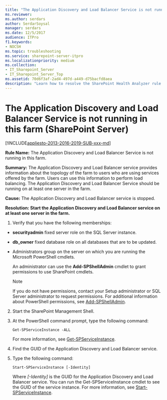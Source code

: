 ```yaml
---
title: "The Application Discovery and Load Balancer Service is not running in this farm (SharePoint Server)"
ms.reviewer: 
ms.author: serdars
author: SerdarSoysal
manager: serdars
ms.date: 12/5/2017
audience: ITPro
f1.keywords:
- NOCSH
ms.topic: troubleshooting
ms.service: sharepoint-server-itpro
ms.localizationpriority: medium
ms.collection:
- IT_Sharepoint_Server
- IT_Sharepoint_Server_Top
ms.assetid: 70d6f3af-2ad4-497d-a449-d75bacfd8aea
description: "Learn how to resolve the SharePoint Health Analyzer rule: The Application Discovery and Load Balancer Service is not running in this farm, for SharePoint Server."
---
```


# The Application Discovery and Load Balancer Service is not running in this farm (SharePoint Server)

[!INCLUDE[appliesto-2013-2016-2019-SUB-xxx-md](../includes/appliesto-2013-2016-2019-SUB-xxx-md.md)] 
  
 **Rule Name:** The Application Discovery and Load Balancer Service is not running in this farm. 
  
 **Summary:** The Application Discovery and Load Balancer service provides information about the topology of the farm to users who are using services offered by the farm. Users can use this information to perform load balancing. The Application Discovery and Load Balancer Service should be running on at least one server in the farm. 
  
 **Cause:** The Application Discovery and Load Balancer service is stopped. 
  
 **Resolution: Start the Application Discovery and Load Balancer service on at least one server in the farm.**
  
1. Verify that you have the following memberships:
    
  - **securityadmin** fixed server role on the SQL Server instance. 
    
  - **db_owner** fixed database role on all databases that are to be updated. 
    
  - Administrators group on the server on which you are running the Microsoft PowerShell cmdlets.
    
    An administrator can use the **Add-SPShellAdmin** cmdlet to grant permissions to use SharePoint cmdlets. 
    
    > [!NOTE]
    > If you do not have permissions, contact your Setup administrator or SQL Server administrator to request permissions. For additional information about PowerShell permissions, see [Add-SPShellAdmin](/powershell/module/sharepoint-server/Add-SPShellAdmin?view=sharepoint-ps&preserve-view=true). 
  
2. Start the SharePoint Management Shell.
    
3. At the PowerShell command prompt, type the following command: 
  
   `Get-SPServiceInstance -ALL`
    
    For more information, see [Get-SPServiceInstance](/powershell/module/sharepoint-server/Get-SPServiceInstance?view=sharepoint-ps&preserve-view=true).
    
4. Find the GUID of the Application Discovery and Load Balancer service.
    
5. Type the following command: 
  
   `Start-SPServiceInstance [-Identity]`
    
   Where  _[-Identity]_ is the GUID for the Application Discovery and Load Balancer service. You can run the Get-SPServiceInstance cmdlet to see the GUID of the service instance. For more information, see [Start-SPServiceInstance](/powershell/module/sharepoint-server/Start-SPServiceInstance?view=sharepoint-ps&preserve-view=true).
    

